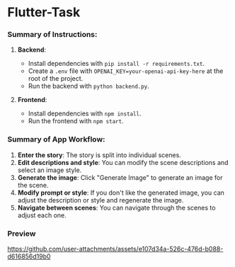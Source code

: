 # Flutter-Task
 
### Summary of Instructions:
1. **Backend**:
   - Install dependencies with `pip install -r requirements.txt`.
   - Create a `.env` file with `OPENAI_KEY=your-openai-api-key-here` at the root of the project.
   - Run the backend with `python backend.py`.
   
2. **Frontend**:
   - Install dependencies with `npm install`.
   - Run the frontend with `npm start`.


### Summary of App Workflow:
1. **Enter the story**: The story is split into individual scenes.
2. **Edit descriptions and style**: You can modify the scene descriptions and select an image style.
3. **Generate the image**: Click "Generate Image" to generate an image for the scene.
4. **Modify prompt or style**: If you don't like the generated image, you can adjust the description or style and regenerate the image.
5. **Navigate between scenes**: You can navigate through the scenes to adjust each one.

### Preview
https://github.com/user-attachments/assets/e107d34a-526c-476d-b088-d616856d19b0
